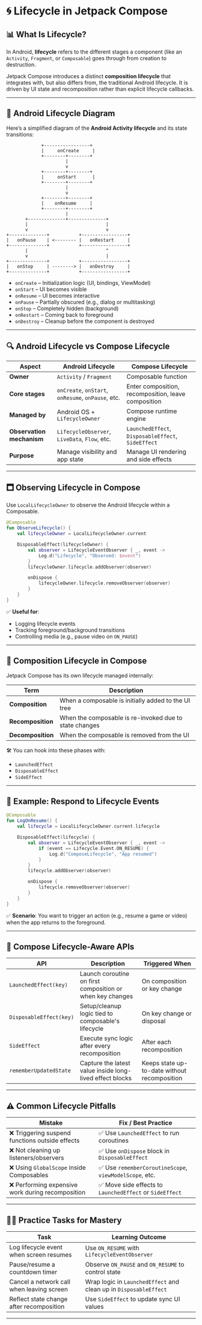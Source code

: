 # 🌀 Lifecycle in Jetpack Compose

## 📊 What Is Lifecycle?

In Android, **lifecycle** refers to the different stages a component (like an `Activity`, `Fragment`, or `Composable`) 
goes through from creation to destruction.

Jetpack Compose introduces a distinct **composition lifecycle** that integrates with, but also differs from, 
the traditional Android lifecycle. It is driven by UI state and recomposition rather than explicit lifecycle callbacks.

---

## 🔁 Android Lifecycle Diagram

Here’s a simplified diagram of the **Android Activity lifecycle** and its state transitions:

```
             +-----------------+
             |     onCreate     |
             +--------+--------+
                      |
                      v
             +--------+--------+
             |     onStart      |
             +--------+--------+
                      |
                      v
             +--------+--------+
             |    onResume     |
             +--------+--------+
                      |
       +--------------+--------------+
       |                             |
       v                             v
+--------------+           +-----------------+
|   onPause    | <-------- |   onRestart     |
+--------------+           +-----------------+
       |                             ^
       v                             |
+--------------+           +-----------------+
|   onStop     | --------> |   onDestroy     |
+--------------+           +-----------------+
```

- `onCreate` – Initialization logic (UI, bindings, ViewModel)
- `onStart` – UI becomes visible
- `onResume` – UI becomes interactive
- `onPause` – Partially obscured (e.g., dialog or multitasking)
- `onStop` – Completely hidden (background)
- `onRestart` – Coming back to foreground
- `onDestroy` – Cleanup before the component is destroyed

---

## 🔍 Android Lifecycle vs Compose Lifecycle

| Aspect                     | Android Lifecycle                                      | Compose Lifecycle                                       |
|----------------------------|--------------------------------------------------------|---------------------------------------------------------|
| **Owner**                  | `Activity` / `Fragment`                                | Composable function                                     |
| **Core stages**            | `onCreate`, `onStart`, `onResume`, `onPause`, etc.     | Enter composition, recomposition, leave composition     |
| **Managed by**             | Android OS + `LifecycleOwner`                         | Compose runtime engine                                  |
| **Observation mechanism**  | `LifecycleObserver`, `LiveData`, `Flow`, etc.         | `LaunchedEffect`, `DisposableEffect`, `SideEffect`      |
| **Purpose**                | Manage visibility and app state                        | Manage UI rendering and side effects                    |

---

## 🗖️ Observing Lifecycle in Compose

Use `LocalLifecycleOwner` to observe the Android lifecycle within a Composable.

```kotlin
@Composable
fun ObserveLifecycle() {
    val lifecycleOwner = LocalLifecycleOwner.current

    DisposableEffect(lifecycleOwner) {
        val observer = LifecycleEventObserver { _, event ->
            Log.d("Lifecycle", "Observed: $event")
        }
        lifecycleOwner.lifecycle.addObserver(observer)

        onDispose {
            lifecycleOwner.lifecycle.removeObserver(observer)
        }
    }
}
```

✅ **Useful for**:
- Logging lifecycle events
- Tracking foreground/background transitions
- Controlling media (e.g., pause video on `ON_PAUSE`)

---

## 🔄 Composition Lifecycle in Compose

Jetpack Compose has its own lifecycle managed internally:

| Term               | Description                                                    |
|--------------------|----------------------------------------------------------------|
| **Composition**    | When a composable is initially added to the UI tree            |
| **Recomposition**  | When the composable is re-invoked due to state changes         |
| **Decomposition**  | When the composable is removed from the UI                     |

🛠 You can hook into these phases with:

- `LaunchedEffect`
- `DisposableEffect`
- `SideEffect`

---

## 🧪 Example: Respond to Lifecycle Events

```kotlin
@Composable
fun LogOnResume() {
    val lifecycle = LocalLifecycleOwner.current.lifecycle

    DisposableEffect(lifecycle) {
        val observer = LifecycleEventObserver { _, event ->
            if (event == Lifecycle.Event.ON_RESUME) {
                Log.d("ComposeLifecycle", "App resumed")
            }
        }
        lifecycle.addObserver(observer)

        onDispose {
            lifecycle.removeObserver(observer)
        }
    }
}
```

✅ **Scenario**: You want to trigger an action (e.g., resume a game or video) when the app returns to the foreground.

---

## 🧰 Compose Lifecycle-Aware APIs

| API                      | Description                                                   | Triggered When                                 |
|--------------------------|---------------------------------------------------------------|------------------------------------------------|
| `LaunchedEffect(key)`    | Launch coroutine on first composition or when key changes     | On composition or key change                   |
| `DisposableEffect(key)`  | Setup/cleanup logic tied to composable's lifecycle            | On key change or disposal                      |
| `SideEffect`             | Execute sync logic after every recomposition                  | After each recomposition                       |
| `rememberUpdatedState`   | Capture the latest value inside long-lived effect blocks      | Keeps state up-to-date without recomposition   |

---

## ⚠️ Common Lifecycle Pitfalls

| Mistake                                             | Fix / Best Practice                                              |
|------------------------------------------------------|------------------------------------------------------------------|
| ❌ Triggering suspend functions outside effects       | ✅ Use `LaunchedEffect` to run coroutines                        |
| ❌ Not cleaning up listeners/observers                | ✅ Use `onDispose` block in `DisposableEffect`                   |
| ❌ Using `GlobalScope` inside Composables             | ✅ Use `rememberCoroutineScope`, `viewModelScope`, etc.          |
| ❌ Performing expensive work during recomposition     | ✅ Move side effects to `LaunchedEffect` or `SideEffect`         |

---

## 🧑‍💻 Practice Tasks for Mastery

| Task                                       | Learning Outcome                                             |
|--------------------------------------------|--------------------------------------------------------------|
| Log lifecycle event when screen resumes    | Use `ON_RESUME` with `LifecycleEventObserver`               |
| Pause/resume a countdown timer             | Observe `ON_PAUSE` and `ON_RESUME` to control state         |
| Cancel a network call when leaving screen  | Wrap logic in `LaunchedEffect` and clean up in `DisposableEffect` |
| Reflect state change after recomposition   | Use `SideEffect` to update sync UI values                   |

---

